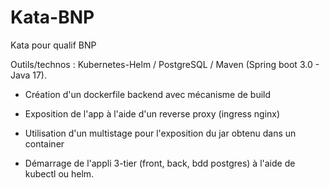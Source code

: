 # Kata-BNP
Kata pour qualif BNP

Outils/technos : Kubernetes-Helm / PostgreSQL / Maven (Spring boot 3.0 - Java 17).

- Création d'un dockerfile backend avec mécanisme de build

- Exposition de l'app à l'aide d'un reverse proxy (ingress nginx)

- Utilisation d'un multistage pour l'exposition du jar obtenu dans un container

- Démarrage de l'appli 3-tier (front, back, bdd postgres) à l'aide de kubectl ou helm.